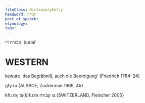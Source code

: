 ```yaml
---
fileClass: DictionaryEntry
headword: קבֿורה
part_of_speech: 
etymology: 
tags: 
---
```

קבֿורה
די
'burial'

WESTERN
========

kewure 'das Begräbniß, auch die Beerdigung' {Friedrich 1784: 24}

gfyːrə {ALSACE, Zuckerman 1969, 45}

kfuːrə; ts(k)fuːrə צו קבֿורה {SWITZERLAND, Fleischer 2005}